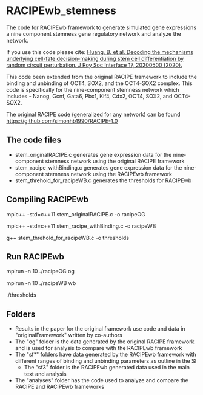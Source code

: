 # RACIPEwb_stemness
The code for RACIPEwb framework to generate simulated gene expressions a nine component stemness gene regulatory network and analyze the network.

If you use this code please cite: [Huang, B. et al. Decoding the mechanisms underlying cell-fate decision-making during stem cell differentiation by random circuit perturbation. J Roy Soc Interface 17, 20200500 (2020).](https://doi.org/10.1098/rsif.2020.0500)


This code been extended from the original RACIPE framework to include the binding and unbinding of OCT4, SOX2, and the OCT4-SOX2 complex. This code is specifically for the nine-component stemness network which includes - Nanog, Gcnf, Gata6, Pbx1, Klf4, Cdx2, OCT4, SOX2, and OCT4-SOX2.

The original RACIPE code (generalized for any network) can be found https://github.com/simonhb1990/RACIPE-1.0

## The code files
 + stem_originalRACIPE.c generates gene expression data for the nine-component stemness network using the original RACIPE framework
 + stem_racipe_withBinding.c generates gene expression data for the nine-component stemness network using the RACIPEwb framework
 + stem_threhold_for_racipeWB.c generates the thresholds for RACIPEwb

## Compiling RACIPEwb
mpic++ -std=c++11 stem_originalRACIPE.c -o racipeOG

mpic++ -std=c++11 stem_racipe_withBinding.c -o racipeWB

g++ stem_threhold_for_racipeWB.c -o thresholds

## Run RACIPEwb
mpirun -n 10 ./racipeOG og

mpirun -n 10 ./racipeWB wb

./thresholds 

## Folders
+ Results in the paper for the original framework use code and data in "originalFramework" written by co-authors
+ The "og" folder is the data generated by the original RACIPE framework and is used for analysis to compare with the RACIPEwb framework
+ The "sf*" folders have data generated by the RACIPEwb framework with different ranges of binding and unbinding parameters as outline in the SI
    * The "sf3" folder is the RACIPEwb generated data used in the main text and analysis
+ The "analyses" folder has the code used to analyze and compare the RACIPE and RACIPEwb frameworks

